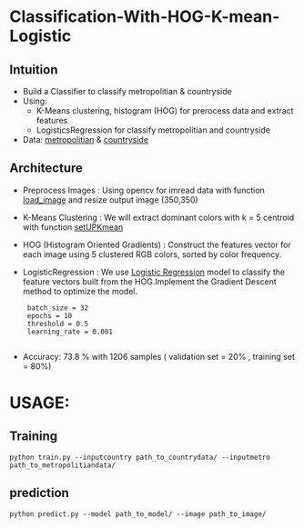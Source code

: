 # Classification-With-HOG-K-mean-Logistic

## Intuition
  - Build a Classifier to classify metropolitian & countryside
  - Using:
      - K-Means clustering, histogram (HOG) for prerocess data and extract features
      - LogisticsRegression for classify metropolitian and countryside
  - Data: [metropolitian](https://drive.google.com/open?id=1xjVkboqPbmeEnXPyN7D2tpNRxAOhdhEa) & [countryside](https://drive.google.com/open?id=1kJjjszN0nv5y2xfn3TWqVMJSu6aAa5K5)

## Architecture
  - Preprocess Images : Using opencv for imread data with function [load_image](https://github.com/minhhaui/Classification-With-HOG-K-mean-Logistic/blob/master/preprocess_image.py#L8) and resize output image (350,350)
  
  - K-Means Clustering : We will extract dominant colors with k = 5 centroid with function [setUPKmean](https://github.com/minhhaui/Classification-With-HOG-K-mean-Logistic/blob/master/preprocess_image.py#L35)
  
  - HOG (Histogram Oriented Gradients) : Construct the features vector for each image using 5 clustered RGB colors, sorted by color frequency.
  
  - LogisticRegression : We use [Logistic Regression](https://github.com/minhhaui/Classification-With-HOG-K-mean-Logistic/blob/master/setup_model.py#L6) model to classify the feature vectors built from the HOG.Implement the Gradient Descent method to optimize the model.
       ```
        batch_size = 32
        epochs = 10
        threshold = 0.5
        learning_rate = 0.001
        
       ````
  - Accuracy: 73.8 % with 1206 samples ( validation set = 20% , training set = 80%)
  


# USAGE:
## Training
  `python train.py --inputcountry path_to_countrydata/ --inputmetro path_to_metropolitiandata/`
## prediction
  `python predict.py --model path_to_model/ --image path_to_image/`
